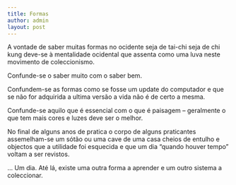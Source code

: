 ```yaml
---
title: Formas
author: admin
layout: post
---
```

A vontade de saber muitas formas no ocidente seja de tai-chi seja de chi kung deve-se à mentalidade ocidental que assenta como uma luva neste movimento de coleccionismo.

Confunde-se o saber muito com o saber bem.

Confundem-se as formas como se fosse um update do computador e que se não for adquirida a ultima versão a vida não é de certo a mesma.

Confunde-se aquilo que é essencial com o que é paisagem &#8211; geralmente o que tem mais cores e luzes deve ser o melhor.

No final de alguns anos de pratica o corpo de alguns praticantes assemelham-se um sótão ou uma cave de uma casa cheios de entulho e objectos que a utilidade foi esquecida e que um dia &#8220;quando houver tempo&#8221; voltam a ser revistos. 

&#8230; Um dia. Até lá, existe uma outra forma a aprender e um outro sistema a coleccionar.